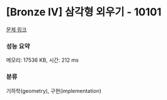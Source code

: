 # [Bronze IV] 삼각형 외우기 - 10101 

[문제 링크](https://www.acmicpc.net/problem/10101) 

### 성능 요약

메모리: 17536 KB, 시간: 212 ms

### 분류

기하학(geometry), 구현(implementation)

